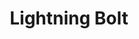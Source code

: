 ---
title: "Lightning Bolt"

spell:
  schools:
    - name:        "Evocation"
      subschools:  []
      descriptors: ["Electricity"]
  classes:
    - name:  "Sorcerer/Wizard"
      abbr:  "Sor/Wiz"
      level: 3
  components:         [V, S, M]
  castingTime:        "1 standard action"
  range:              "120 ft."
  area:               "120-ft. line"
  duration:           "Instantaneous"
  savingThrow:        "Reflex half"
  spellResistance:    "Yes"
  materialComponents: ["A bit of fur and an amber, crystal, or glass rod."]
  description:        |
    You release a powerful stroke of electrical energy that deals {% die_roll 1 6 0 %} points of electricity damage per caster level (maximum {% die_roll 10 6 0 %}) to each creature within its area. The bolt begins at your fingertips.

    The lightning bolt sets fire to combustibles and damages objects in its path. It can melt metals with a low melting point, such as lead, gold, copper, silver, or bronze. If the damage caused to an interposing barrier shatters or breaks through it, the bolt may continue beyond the barrier if the spell's range permits; otherwise, it stops at the barrier just as any other spell effect does.
---
